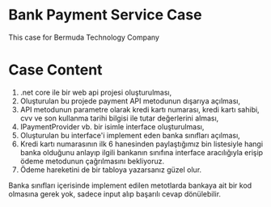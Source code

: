 # Bank Payment Service Case
This case for Bermuda Technology Company

# Case Content
1. .net core ile bir web api projesi oluşturulması,
2. Oluşturulan bu projede payment API metodunun dışarıya açılması,
3. API metodunun parametre olarak kredi kartı numarası, kredi kartı sahibi, cvv ve son kullanma tarihi bilgisi ile tutar değerlerini alması,
4. IPaymentProvider vb. bir isimle interface oluşturulması,
5. Oluşturulan bu interface'i implement eden banka sınıfları açılması,
6. Kredi kartı numarasının ilk 6 hanesinden paylaştığımız bin listesiyle hangi banka olduğunu anlayıp ilgili bankanın sınıfına interface aracılığıyla erişip ödeme metodunun çağrılmasını bekliyoruz.
7. Ödeme hareketini de bir tabloya yazarsanız güzel olur.

Banka sınıfları içerisinde implement edilen metotlarda bankaya ait bir kod olmasına gerek yok, sadece input alıp başarılı cevap dönülebilir.
